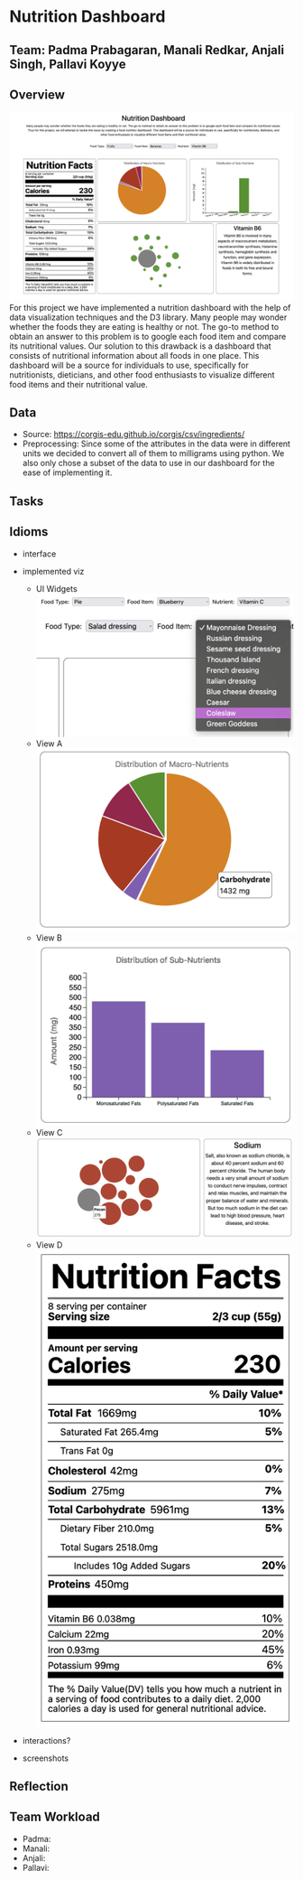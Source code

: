 # Nutrition Dashboard
## Team: Padma Prabagaran, Manali Redkar, Anjali Singh, Pallavi Koyye

## Overview
![thumbnail](images/thumbnail.png)
For this project we have implemented a nutrition dashboard with the help of data visualization techniques and the D3 library. Many people may wonder whether the foods they are eating is healthy or not. The go-to method to obtain an answer to this problem is to google each food item and compare its nutritional values. Our solution to this drawback is a dashboard that consists of nutritional information about all foods in one place. This dashboard will be a source for individuals to use, specifically for nutritionists, dieticians, and other food enthusiasts to visualize different food items and their nutritional value.
## Data
- Source: https://corgis-edu.github.io/corgis/csv/ingredients/
- Preprocessing: Since some of the attributes in the data were in different units we decided to convert all of them to milligrams using python. We also only chose a subset of the data to use in our dashboard for the ease of implementing it.
## Tasks
## Idioms
- interface
- implemented viz
  - UI Widgets
  ![ui](images/dropdowns.png)
  ![ui2](images/dropdown2.png)
  - View A
  ![View A](images/a.png)
  - View B
  ![View B](images/b.png)
  - View C
  ![View C](images/c.png)
  - View D
  ![View D](images/d.png)
  
- interactions?
- screenshots
## Reflection

## Team Workload
- Padma:
- Manali:
- Anjali:
- Pallavi:

